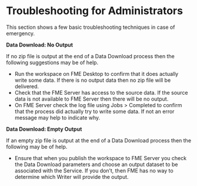 # Troubleshooting for Administrators

This section shows a few basic troubleshooting techniques in case of emergency.

**Data Download: No Output**

If no zip file is output at the end of a Data Download process then the following suggestions may be of help.

- Run the workspace on FME Desktop to confirm that it does actually write some data. If there is no output data then no zip file will be delivered.
- Check that the FME Server has access to the source data. If the source data is not available to FME Server then there will be no output.
- On FME Server check the log file using Jobs > Completed to confirm that the process did actually try to write some data. If not an error message may help to indicate why.

**Data Download: Empty Output**

If an empty zip file is output at the end of a Data Download process then the following may be of help.

- Ensure that when you publish the workspace to FME Server you check the Data Download parameters and choose an output dataset to be associated with the Service. If you don’t, then FME has no way to determine which Writer will provide the output.

